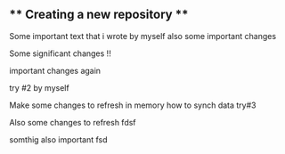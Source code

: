 ## ** Creating a new repository **
Some important text that i wrote by myself
also some important changes 

Some significant changes !! 


important changes again


try #2 by myself

Make some changes to refresh in memory how to synch data 
try#3


Also some changes to refresh 
fdsf

somthig also important
fsd

